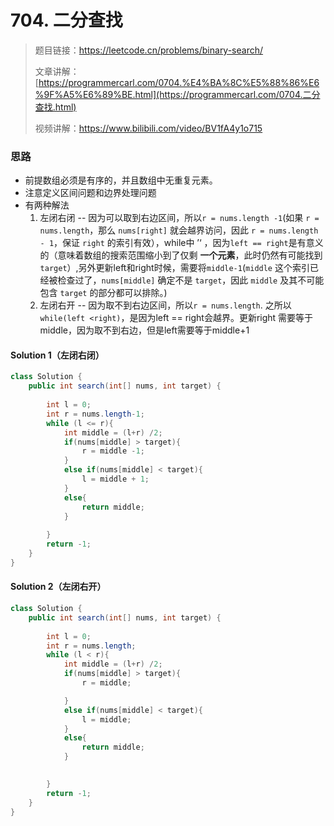 # **704. 二分查找**

> 题目链接：https://leetcode.cn/problems/binary-search/
>
> 文章讲解：[https://programmercarl.com/0704.%E4%BA%8C%E5%88%86%E6%9F%A5%E6%89%BE.html](https://programmercarl.com/0704.二分查找.html)
>
> 视频讲解：https://www.bilibili.com/video/BV1fA4y1o715



### 思路

* 前提数组必须是有序的，并且数组中无重复元素。
* 注意定义区间问题和边界处理问题
* 有两种解法
  1. 左闭右闭 -- 因为可以取到右边区间，所以`r = nums.length -1`(如果 `r = nums.length`，那么 `nums[right]` 就会越界访问，因此 `r = nums.length - 1`，保证 `right` 的索引有效），while中 ’‘ ，因为`left == right`是有意义的（意味着数组的搜索范围缩小到了仅剩 **一个元素**，此时仍然有可能找到 `target`）,另外更新left和right时候，需要将`middle-1`(`middle` 这个索引已经被检查过了，`nums[middle]` 确定不是 `target`，因此 `middle` 及其不可能包含 `target` 的部分都可以排除。)
  2. 左闭右开 -- 因为取不到右边区间，所以`r = nums.length`. 之所以`while(left <right)`，是因为left == right会越界。更新right 需要等于middle，因为取不到右边，但是left需要等于middle+1



#### Solution 1（左闭右闭）

```java
class Solution {
    public int search(int[] nums, int target) {
        
        int l = 0;
        int r = nums.length-1;
        while (l <= r){
            int middle = (l+r) /2;
            if(nums[middle] > target){
                r = middle -1;
            }
            else if(nums[middle] < target){
                l = middle + 1;
            }
            else{
                return middle;
            }
           
        }
        return -1;
    }
}

```

#### Solution 2（左闭右开）

```java
class Solution {
    public int search(int[] nums, int target) {
        
        int l = 0;
        int r = nums.length;
        while (l < r){
            int middle = (l+r) /2;
            if(nums[middle] > target){
                r = middle;

            }
            else if(nums[middle] < target){
                l = middle;
            }
            else{
                return middle;
            }
            

        }
        return -1;
    }
}




```

